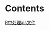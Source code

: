 # **Contents**

[R中处理xls文件]( https://otnew.github.io/Blog_R/#/BLOG/R/R%E4%B8%AD%E5%AF%BC%E5%85%A5%E5%92%8C%E5%AF%BC%E5%87%BAxls%E6%96%87%E4%BB%B6 )